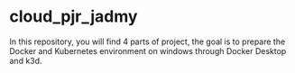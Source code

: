 # cloud_pjr_jadmy

In this repository, you will find 4 parts of project, the goal is
to prepare the Docker and Kubernetes environment on
windows through Docker Desktop and k3d.
